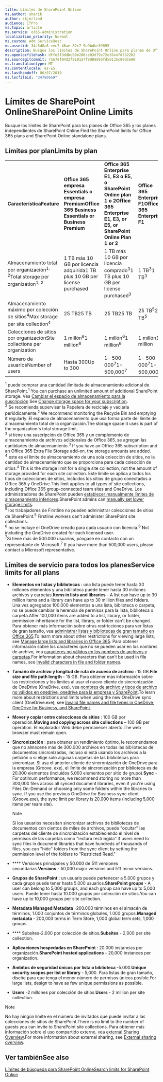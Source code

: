 ```yaml
---
title: Límites de SharePoint Online
ms.author: sharik
author: skjerland
audience: ITPro
ms.topic: article
ms.service: o365-administration
localization_priority: Normal
ms.custom: Adm_ServiceDesc
ms.assetid: 34c5d8a8-eec7-46ae-82c7-9e9bdbe39895
description: Busque los límites de SharePoint Online para planes de Office 365 Enterprise e independientes.
ms.openlocfilehash: dffe3f3ddbc68e286ce03d79e72e56e4fd3322b2
ms.sourcegitcommit: 7a67ef94d2f9101a7f9d8989bfd5013bc89dce00
ms.translationtype: MT
ms.contentlocale: es-ES
ms.lasthandoff: 06/07/2019
ms.locfileid: "34780669"
---
```

# <a name="sharepoint-online-limits"></a><span data-ttu-id="f912e-103">Límites de SharePoint Online</span><span class="sxs-lookup"><span data-stu-id="f912e-103">SharePoint Online Limits</span></span> 

<span data-ttu-id="f912e-104">Busque los límites de SharePoint para los planes de Office 365 y los planes independientes de SharePoint Online.</span><span class="sxs-lookup"><span data-stu-id="f912e-104">Find the SharePoint limits for Office 365 plans and SharePoint Online standalone plans.</span></span>
  
## <a name="limits-by-plan"></a><span data-ttu-id="f912e-105">Límites por plan</span><span class="sxs-lookup"><span data-stu-id="f912e-105">Limits by plan</span></span> 

|||||
|:-----|:-----|:-----|:-----|
|<span data-ttu-id="f912e-106">**Característica**</span><span class="sxs-lookup"><span data-stu-id="f912e-106">**Feature**</span></span> <br/> |<span data-ttu-id="f912e-107">**Office 365 empresa Essentials o empresa Premium**</span><span class="sxs-lookup"><span data-stu-id="f912e-107">**Office 365 Business Essentials or Business Premium**</span></span> <br/> |<span data-ttu-id="f912e-108">**Office 365 Enterprise E1, E3 o E5, o SharePoint Online plan 1 o 2**</span><span class="sxs-lookup"><span data-stu-id="f912e-108">**Office 365 Enterprise E1, E3, or E5, or SharePoint Online Plan 1 or 2**</span></span> <br/> | <span data-ttu-id="f912e-109">**Office 365 Enterprise F1**</span><span class="sxs-lookup"><span data-stu-id="f912e-109">**Office 365 Enterprise F1**</span></span> <br/> |
|<span data-ttu-id="f912e-110">Almacenamiento total por organización<sup>1, 2</sup></span><span class="sxs-lookup"><span data-stu-id="f912e-110">Total storage per organization<sup>1, 2</sup></span></span> <br/> |<span data-ttu-id="f912e-111">1 TB más 10 GB por licencia adquirida</span><span class="sxs-lookup"><span data-stu-id="f912e-111">1 TB plus 10 GB per license purchased</span></span>  <br/> |<span data-ttu-id="f912e-112">1 TB más 10 GB por licencia comprado<sup>3</sup></span><span class="sxs-lookup"><span data-stu-id="f912e-112">1 TB plus 10 GB per license purchased<sup>3</sup></span></span> <br/> |<span data-ttu-id="f912e-113">1 TB<sup>3</sup></span><span class="sxs-lookup"><span data-stu-id="f912e-113">1 TB<sup>3</sup></span></span> <br/> |
|<span data-ttu-id="f912e-114">Almacenamiento máximo por colección de sitios<sup>4</sup></span><span class="sxs-lookup"><span data-stu-id="f912e-114">Max storage per site collection<sup>4</sup></span></span><br/> |<span data-ttu-id="f912e-115">25 TB</span><span class="sxs-lookup"><span data-stu-id="f912e-115">25 TB</span></span> <br/> |<span data-ttu-id="f912e-116">25 TB</span><span class="sxs-lookup"><span data-stu-id="f912e-116">25 TB</span></span> <br/> |<span data-ttu-id="f912e-117">25 TB<sup>5</sup></span><span class="sxs-lookup"><span data-stu-id="f912e-117">25 TB<sup>5</sup></span></span> <br/> |
|<span data-ttu-id="f912e-118">Colecciones de sitios por organización</span><span class="sxs-lookup"><span data-stu-id="f912e-118">Site collections per organization</span></span>  <br/> |<span data-ttu-id="f912e-119">1 millón<sup>6</sup></span><span class="sxs-lookup"><span data-stu-id="f912e-119">1 million<sup>6</sup></span></span> <br/> |<span data-ttu-id="f912e-120">1 millón<sup>6</sup></span><span class="sxs-lookup"><span data-stu-id="f912e-120">1 million<sup>6</sup></span></span> <br/> |<span data-ttu-id="f912e-121">1 millón</span><span class="sxs-lookup"><span data-stu-id="f912e-121">1 million</span></span><br/> |
|<span data-ttu-id="f912e-122">Número de usuarios</span><span class="sxs-lookup"><span data-stu-id="f912e-122">Number of users</span></span>  <br/> |<span data-ttu-id="f912e-123">Hasta 300</span><span class="sxs-lookup"><span data-stu-id="f912e-123">Up to 300</span></span>  <br/> |<span data-ttu-id="f912e-124">1- 500 000<sup>7</sup></span><span class="sxs-lookup"><span data-stu-id="f912e-124">1- 500,000<sup>7</sup></span></span> <br/> |<span data-ttu-id="f912e-125">1- 500 000<sup>7</sup></span><span class="sxs-lookup"><span data-stu-id="f912e-125">1- 500,000<sup>7</sup></span></span> <br/> |
   
<span data-ttu-id="f912e-126"><sup>1</sup> puede comprar una cantidad ilimitada de almacenamiento adicional de SharePoint.</span><span class="sxs-lookup"><span data-stu-id="f912e-126"><sup>1</sup> You can purchase an unlimited amount of additional SharePoint storage.</span></span> <span data-ttu-id="f912e-127">Vea [Cambiar el espacio de almacenamiento para la suscripción](https://docs.microsoft.com/office365/admin/subscriptions-and-billing/add-storage-space).</span><span class="sxs-lookup"><span data-stu-id="f912e-127">See [Change storage space for your subscription](https://docs.microsoft.com/office365/admin/subscriptions-and-billing/add-storage-space).</span></span> 
<br/><span data-ttu-id="f912e-128"><sup>2</sup> Se recomienda supervisar la Papelera de reciclaje y vaciarla periódicamente.</span><span class="sxs-lookup"><span data-stu-id="f912e-128"><sup>2</sup> We recommend monitoring the Recycle Bin and emptying it regularly.</span></span> <span data-ttu-id="f912e-129">El espacio de almacenamiento que usa forma parte del límite de almacenamiento total de la organización.</span><span class="sxs-lookup"><span data-stu-id="f912e-129">The storage space it uses is part of the organization's total storage limit.</span></span> 
<br/> <span data-ttu-id="f912e-130"><sup>3</sup> si tiene una suscripción de Office 365 y un complemento de almacenamiento de archivos adicionales de Office 365, se agregan las cantidades de almacenamiento.</span><span class="sxs-lookup"><span data-stu-id="f912e-130"><sup>3</sup> If you have an Office 365 subscription and an Office 365 Extra File Storage add-on, the storage amounts are added.</span></span> 
<br/> <span data-ttu-id="f912e-131"><sup>4</sup> este es el límite de almacenamiento de una sola colección de sitios, no la cantidad de almacenamiento que se proporciona para cada colección de sitios.</span><span class="sxs-lookup"><span data-stu-id="f912e-131"><sup>4</sup> This is the storage limit for a single site collection, not the amount of storage provided for each site collection.</span></span> <span data-ttu-id="f912e-132">Este límite se aplica a todos los tipos de colecciones de sitios, incluidos los sitios de grupo conectados a Office 365 y OneDrive.</span><span class="sxs-lookup"><span data-stu-id="f912e-132">This limit applies to all types of site collections, including Office 365 group-connected team sites and OneDrive.</span></span> <span data-ttu-id="f912e-133">Los administradores de SharePoint pueden [establecer manualmente límites de almacenamiento inferiores](https://docs.microsoft.com/sharepoint/manage-site-collection-storage-limits).</span><span class="sxs-lookup"><span data-stu-id="f912e-133">SharePoint admins can [manually set lower storage limits](https://docs.microsoft.com/sharepoint/manage-site-collection-storage-limits).</span></span> 
<br/> <span data-ttu-id="f912e-134"><sup>5</sup> los trabajadores de Firstline no pueden administrar colecciones de sitios de SharePoint.</span><span class="sxs-lookup"><span data-stu-id="f912e-134"><sup>5</sup> Firstline workers can't administer SharePoint site collections.</span></span> 
<br/> <span data-ttu-id="f912e-135"><sup>6</sup> no se incluye el OneDrive creado para cada usuario con licencia.</span><span class="sxs-lookup"><span data-stu-id="f912e-135"><sup>6</sup> Not including the OneDrive created for each licensed user.</span></span> 
<br/> <span data-ttu-id="f912e-136"><sup>7</sup>Si tiene más de 500.000 usuarios, póngase en contacto con un representante de Microsoft.</span><span class="sxs-lookup"><span data-stu-id="f912e-136"><sup>7</sup> If you have more than 500,000 users, please contact a Microsoft representative.</span></span> 
  
## <a name="service-limits-for-all-plans"></a><span data-ttu-id="f912e-137">Límites de servicio para todos los planes</span><span class="sxs-lookup"><span data-stu-id="f912e-137">Service limits for all plans</span></span>

- <span data-ttu-id="f912e-138">**Elementos en listas y bibliotecas** : una lista puede tener hasta 30 millones elementos y una biblioteca puede tener hasta 30 millones archivos y carpetas.</span><span class="sxs-lookup"><span data-stu-id="f912e-138">**Items in lists and libraries** - A list can have up to 30 million items and a library can have up to 30 million files and folders.</span></span> <span data-ttu-id="f912e-139">Una vez agregados 100.000 elementos a una lista, biblioteca o carpeta, no se puede cambiar la herencia de permisos para la lista, biblioteca o carpeta.</span><span class="sxs-lookup"><span data-stu-id="f912e-139">After 100,000 items are added to a list, library, or folder, permission inheritance for the list, library, or folder can't be changed.</span></span> <span data-ttu-id="f912e-140">Para obtener más información sobre otras restricciones para ver listas de gran tamaño, vea [administrar listas y bibliotecas de gran tamaño en Office 365](https://support.office.com/article/b4038448-ec0e-49b7-b853-679d3d8fb784).</span><span class="sxs-lookup"><span data-stu-id="f912e-140">To learn more about other restrictions for viewing large lists, see [Manage large lists and libraries in Office 365](https://support.office.com/article/b4038448-ec0e-49b7-b853-679d3d8fb784).</span></span> <span data-ttu-id="f912e-141">Para obtener información sobre los caracteres que no se pueden usar en los nombres de archivo, vea [caracteres no válidos en los nombres de archivos y carpetas](https://support.office.com/article/64883a5d-228e-48f5-b3d2-eb39e07630fa).</span><span class="sxs-lookup"><span data-stu-id="f912e-141">For information about characters that can't be used in file names, see [Invalid characters in file and folder names](https://support.office.com/article/64883a5d-228e-48f5-b3d2-eb39e07630fa).</span></span>

- <span data-ttu-id="f912e-142">**Tamaño de archivo y longitud de ruta de acceso de archivo** : 15 GB.</span><span class="sxs-lookup"><span data-stu-id="f912e-142">**File size and file path length** - 15 GB.</span></span> <span data-ttu-id="f912e-143">Para obtener más información sobre las restricciones y los límites al usar el nuevo cliente de sincronización de OneDrive (OneDrive. exe), vea [nombres de archivo y tipos de archivo no válidos en onedrive, onedrive para la empresa y SharePoint](https://support.office.com/article/64883a5d-228e-48f5-b3d2-eb39e07630fa).</span><span class="sxs-lookup"><span data-stu-id="f912e-143">To learn more about restrictions and limits when using the new OneDrive sync client (OneDrive.exe), see [Invalid file names and file types in OneDrive, OneDrive for Business, and SharePoint](https://support.office.com/article/64883a5d-228e-48f5-b3d2-eb39e07630fa).</span></span>

- <span data-ttu-id="f912e-144">**Mover y copiar entre colecciones de sitios** : 100 GB por operación.</span><span class="sxs-lookup"><span data-stu-id="f912e-144">**Moving and copying across site collections** – 100 GB per operation.</span></span> <span data-ttu-id="f912e-145">El explorador Web debe permanecer abierto.</span><span class="sxs-lookup"><span data-stu-id="f912e-145">The web browser must remain open.</span></span>

- <span data-ttu-id="f912e-146">**Sincronización** : para obtener un rendimiento óptimo, le recomendamos que no almacene más de 300.000 archivos en todas las bibliotecas de documentos sincronizadas, incluso si está usando los archivos a la petición o si elige solo algunas carpetas de las bibliotecas para sincronizar. Si usa el anterior cliente de sincronización de OneDrive para la empresa (Groove. exe), el límite de sincronización por biblioteca es de 20.000 elementos (incluidos 5.000 elementos por sitio de grupo).</span><span class="sxs-lookup"><span data-stu-id="f912e-146">**Sync** - For optimum performance, we recommend storing no more than 300,000 files across all synced document libraries, even if you're using Files On-Demand or choosing only some folders within the libraries to sync. If you use the previous OneDrive for Business sync client (Groove.exe), the sync limit per library is 20,000 items (including 5,000 items per team site).</span></span>

    > [!NOTE]
    > <span data-ttu-id="f912e-147">Si los usuarios necesitan sincronizar archivos de bibliotecas de documentos con cientos de miles de archivos, puede "ocultar" las carpetas del cliente de sincronización estableciendo el nivel de permisos de las carpetas como "lectura restringida".</span><span class="sxs-lookup"><span data-stu-id="f912e-147">If users need to sync files in document libraries that have hundreds of thousands of files, you can "hide" folders from the sync client by setting the permission level of the folders to "Restricted Read."</span></span> 

- <span data-ttu-id="f912e-148">\*\*\*\* Versiones principales y 50.000 de 511 versiones secundarias.</span><span class="sxs-lookup"><span data-stu-id="f912e-148">**Versions** - 50,000 major versions and 511 minor versions.</span></span>

- <span data-ttu-id="f912e-149">**Grupos de SharePoint** : un usuario puede pertenecer a 5.000 grupos y cada grupo puede tener hasta 5.000 usuarios.</span><span class="sxs-lookup"><span data-stu-id="f912e-149">**SharePoint groups** - A user can belong to 5,000 groups, and each group can have up to 5,000 users.</span></span> <span data-ttu-id="f912e-150">Puede tener hasta 10.000 grupos por colección de sitios.</span><span class="sxs-lookup"><span data-stu-id="f912e-150">You can have up to 10,000 groups per site collection.</span></span>

- <span data-ttu-id="f912e-151">**Metadata Managed Metadata** -200.000 términos en el almacén de términos, 1.000 conjuntos de términos globales, 1.000 grupos.</span><span class="sxs-lookup"><span data-stu-id="f912e-151">**Managed metadata** - 200,000 terms in Term Store, 1,000 global term sets, 1,000 groups.</span></span>

- <span data-ttu-id="f912e-152">\*\*\*\* Subsites-2.000 por colección de sitios.</span><span class="sxs-lookup"><span data-stu-id="f912e-152">**Subsites** - 2,000 per site collection.</span></span>

- <span data-ttu-id="f912e-153">**Aplicaciones hospedadas en SharePoint** : 20.000 instancias por organización.</span><span class="sxs-lookup"><span data-stu-id="f912e-153">**SharePoint hosted applications** - 20,000 instances per organization.</span></span>

- <span data-ttu-id="f912e-154">**Ámbitos de seguridad únicos por lista o biblioteca** -5.000.</span><span class="sxs-lookup"><span data-stu-id="f912e-154">**Unique security scopes per list or library** - 5,000.</span></span> <span data-ttu-id="f912e-155">Para listas de gran tamaño, diseñe para que tenga el menor número de permisos únicos posible.</span><span class="sxs-lookup"><span data-stu-id="f912e-155">For large lists, design to have as few unique permissions as possible.</span></span>

- <span data-ttu-id="f912e-156">**Users** -2 millones por colección de sitios.</span><span class="sxs-lookup"><span data-stu-id="f912e-156">**Users** - 2 million per site collection.</span></span>

> [!NOTE]
> <span data-ttu-id="f912e-157">No hay ningún límite en el número de invitados que puede invitar a las colecciones de sitios de SharePoint.</span><span class="sxs-lookup"><span data-stu-id="f912e-157">There is no limit to the number of guests you can invite to SharePoint site collections.</span></span> <span data-ttu-id="f912e-158">Para obtener más información sobre el uso compartido externo, vea [external Sharing Overview](https://docs.microsoft.com/sharepoint/external-sharing-overview).</span><span class="sxs-lookup"><span data-stu-id="f912e-158">For more information about external sharing, see [External sharing overview](https://docs.microsoft.com/sharepoint/external-sharing-overview).</span></span>

## <a name="see-also"></a><span data-ttu-id="f912e-159">Ver también</span><span class="sxs-lookup"><span data-stu-id="f912e-159">See also</span></span>

[<span data-ttu-id="f912e-160">Límites de búsqueda para SharePoint Online</span><span class="sxs-lookup"><span data-stu-id="f912e-160">Search limits for SharePoint Online</span></span>](https://docs.microsoft.com/sharepoint/search-limits)

